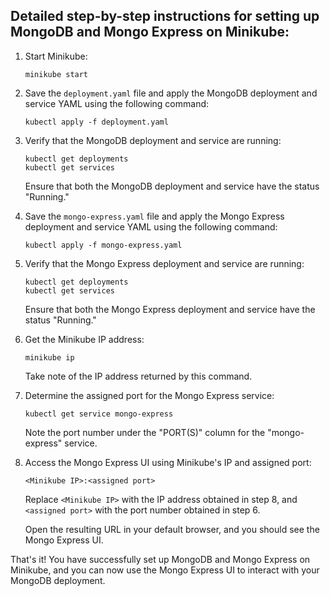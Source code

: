 ## Detailed step-by-step instructions for setting up MongoDB and Mongo Express on Minikube:

1. Start Minikube:
    
    ```
    minikube start
    
    ```
    
2. Save the `deployment.yaml` file and apply the MongoDB deployment and service YAML using the following command:
    
    ```
    kubectl apply -f deployment.yaml
    ```
    
3. Verify that the MongoDB deployment and service are running:
    
    ```
    kubectl get deployments
    kubectl get services
    ```
    
    Ensure that both the MongoDB deployment and service have the status "Running."
    
4. Save the `mongo-express.yaml` file and apply the Mongo Express deployment and service YAML using the following command:
    
    ```
    kubectl apply -f mongo-express.yaml
    ```
    
5. Verify that the Mongo Express deployment and service are running:
    
    ```
    kubectl get deployments
    kubectl get services
    ```
    
    Ensure that both the Mongo Express deployment and service have the status "Running."
    
6. Get the Minikube IP address:
    
    ```
    minikube ip
    ```
    
    Take note of the IP address returned by this command.
    
7. Determine the assigned port for the Mongo Express service:
    
    ```
    kubectl get service mongo-express
    ```
    
    Note the port number under the "PORT(S)" column for the "mongo-express" service.
    
8. Access the Mongo Express UI using Minikube's IP and assigned port:
    
    ```
    <Minikube IP>:<assigned port>
    ```
    
    Replace `<Minikube IP>` with the IP address obtained in step 8, and `<assigned port>` with the port number obtained in step 6.
    
    Open the resulting URL in your default browser, and you should see the Mongo Express UI.
    

That's it! You have successfully set up MongoDB and Mongo Express on Minikube, and you can now use the Mongo Express UI to interact with your MongoDB deployment.